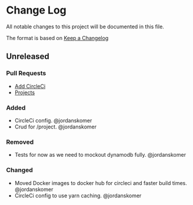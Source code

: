 # Change Log
All notable changes to this project will be documented in this file.

The format is based on [Keep a Changelog](http://keepachangelog.com/)

## Unreleased
### Pull Requests
- [Add CircleCi](https://github.com/kohkane/base/pull/1)
- [Projects](https://github.com/kohkane/base/pull/2)

### Added
- CircleCi config. @jordanskomer
- Crud for /project. @jordanskomer

### Removed
- Tests for now as we need to mockout dynamodb fully. @jordanskomer

### Changed
- Moved Docker images to docker hub for circleci and faster build times. @jordanskomer
- CircleCi config to use yarn caching. @jordanskomer

